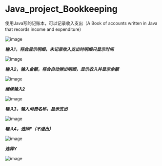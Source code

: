# Java_project_Bookkeeping
使用Java写的记账本，可以记录收入支出（A Book of accounts written in Java that records income and expenditure）


![image](https://github.com/Lappland404/Java_project_Bookkeeping/assets/147624552/9c813a60-446f-4c80-82e0-575532dcb520)

***输入1，将会显示明细，未记录收入支出时明细只显示时间***

![image](https://github.com/Lappland404/Java_project_Bookkeeping/assets/147624552/48ff736b-aa99-49ca-8511-949c2d7f7e2c)

***输入2，输入金额，将会自动弹出明细，显示收入并显示余额***

![image](https://github.com/Lappland404/Java_project_Bookkeeping/assets/147624552/1727d45f-fe31-4f18-8e52-bc279daa202c)

***继续输入2***

![image](https://github.com/Lappland404/Java_project_Bookkeeping/assets/147624552/d562a15c-751b-4c39-aa55-d9741e1ec000)

***输入3，输入消费名称，显示支出***

![image](https://github.com/Lappland404/Java_project_Bookkeeping/assets/147624552/1156a9bf-a27c-4172-9aee-4753f57a5524)

***输入4，选择F（不退出）***

![image](https://github.com/Lappland404/Java_project_Bookkeeping/assets/147624552/7c3ec4e9-f122-4a1c-8a53-5a7860866c1e)

***选择Y***

![image](https://github.com/Lappland404/Java_project_Bookkeeping/assets/147624552/7f96ec05-2a4b-4e06-9c3b-5129d74d4922)
